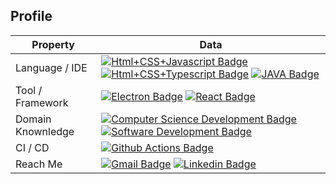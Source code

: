 ## Profile
Property                 | Data  
-------------------------|------
Language / IDE           | [![Html+CSS+Javascript Badge](https://img.shields.io/badge/-Visual%20Studio%20Code-F7DF1E?style=flat&logo=Javascript&logoColor=white)](https://github.com/search?l=JavaScript&q=user%3Aolimdzhon&type=Repositories) [![Html+CSS+Typescript Badge](https://img.shields.io/badge/-Typescript-F7DF1E?style=flat&logo=Typescript&logoColor=white)](https://github.com/search?l=Typescript&q=user%3Aolimdzhon&type=Repositories) [![JAVA Badge](https://img.shields.io/badge/-Eclipse-007396?style=flat&logo=JAVA&logoColor=white)](https://github.com/search?q=user%3Aolimdzhon&type=Repositories)
Tool / Framework         | [![Electron Badge](https://img.shields.io/badge/-Electron-47848F?style=flat&logo=Electron&logoColor=white)](https://github.com/olimdzhon/MangaPrettier) [![React Badge](https://img.shields.io/badge/-React-61DAFB?style=flat&logo=Electron&logoColor=white)](https://github.com/olimdzhon/AxisCult)
Domain Knownledge        | [![Computer Science Development Badge](https://img.shields.io/badge/-Computer%20Science-FAB040?style=flat&logoColor=white)](https://github.com/search?q=user%3Aolimdzhon&type=Repositories) [![Software Development Badge](https://img.shields.io/badge/-Software%20Development-FF6600?style=flat&logoColor=white)](https://github.com/search?q=user%3Aolimdzhon&type=Repositories)
CI / CD                  | [![Github Actions Badge](https://img.shields.io/badge/-Github%20Actions-2088FF?style=flat&logo=Github-Actions&logoColor=white)](https://github.com/olimdzhon/olimdzhon)
Reach Me                 | [![Gmail Badge](https://img.shields.io/badge/-write2sd34-e54448?style=flat&logo=Gmail&logoColor=white)](mailto:write2sd34@gmail.com) [![Linkedin Badge](https://img.shields.io/badge/-olimjon%20sadykov-blue?style=flat&logo=Linkedin&logoColor=white)](https://www.linkedin.com/in/olimjon-sadykov-3512871ab/)
